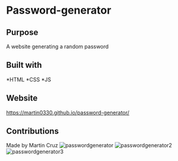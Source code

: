 # Password-generator

## Purpose
A website generating a random password

## Built with
*HTML
*CSS
*JS

## Website
https://martin0330.github.io/password-generator/

## Contributions
Made by Martin Cruz
![passwordgenerator](https://user-images.githubusercontent.com/95774102/155901639-1559de7b-04fc-4733-b455-496943fdb3f8.jpeg)
![passwordgenerator2](https://user-images.githubusercontent.com/95774102/155901641-471efaff-502f-4cbd-b382-6c4197e8d56e.png)
![passwordgenerator3](https://user-images.githubusercontent.com/95774102/155901645-066b687d-c55b-4584-bc45-dc42528ba0ba.png)
